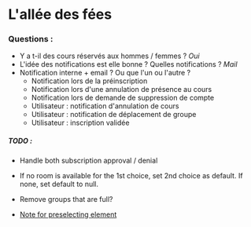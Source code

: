 # L'allée des fées

### Questions :

* Y a t-il des cours réservés aux hommes / femmes ? _Oui_
* L'idée des notifications est elle bonne ? Quelles notifications ? _Mail_
* Notification interne + email ? Ou que l'un ou l'autre ?
  * Notification lors de la préinscription
  * Notification lors d'une annulation de présence au cours
  * Notification lors de demande de suppression de compte
  * Utilisateur : notification d'annulation de cours
  * Utilisateur : notification de déplacement de groupe
  * Utilisateur : inscription validée

##### TODO : 
 - Handle both subscription approval / denial

- If no room is available for the 1st choice, set 2nd choice as default. If none, set default to null.
- Remove groups that are full?
- [Note for preselecting element](https://jsfiddle.net/L87xem1y/1/)
